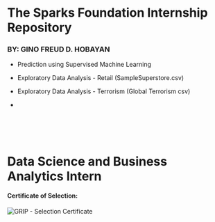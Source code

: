 # The Sparks Foundation Internship Repository

### BY: GINO FREUD D. HOBAYAN  

- Prediction using Supervised Machine Learning

- Exploratory Data Analysis - Retail (SampleSuperstore.csv)

- Exploratory Data Analysis - Terrorism (Global Terrorism csv)

- 


<br><br><br>



# Data Science and Business Analytics Intern

#### Certificate of Selection:
![GRIP - Selection Certificate](https://github.com/Gino-Freud-Hobayan/The-Sparks-Foundation_Internship/assets/117270964/500a30a9-9f48-4a31-abbd-a9f4690addf1)












